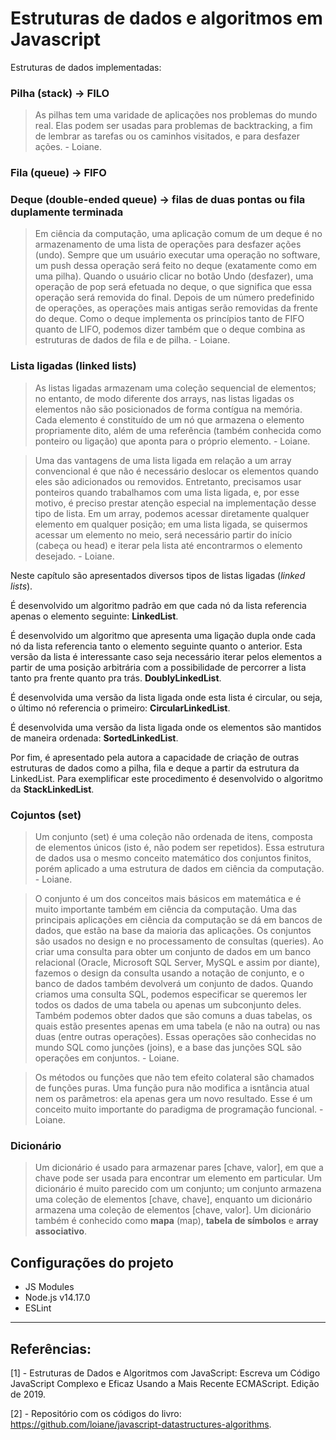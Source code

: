 # Estruturas de dados e algoritmos em Javascript

Estruturas de dados implementadas:

### Pilha (stack) -> **FILO**

> As pilhas tem uma varidade de aplicações nos problemas do mundo real. Elas podem ser usadas para problemas de backtracking, a fim de lembrar as tarefas ou os caminhos visitados, e para desfazer ações. - Loiane.

### Fila (queue) -> **FIFO**

### Deque (double-ended queue) -> filas de duas pontas ou fila duplamente terminada

> Em ciência da computação, uma aplicação comum de um deque é no armazenamento de uma lista de operações para desfazer ações (undo). Sempre que um usuário executar uma operação no software, um push dessa operação será feito no deque (exatamente como em uma pilha). Quando o usuário clicar no botão Undo (desfazer), uma operação de pop será efetuada no deque, o que significa que essa operação será removida do final. Depois de um número predefinido de operações, as operações mais antigas serão removidas da frente do deque. Como o deque implementa os princípios tanto de FIFO quanto de LIFO, podemos dizer também que o deque combina as estruturas de dados de fila e de pilha. - Loiane.

### Lista ligadas (linked lists)

> As listas ligadas armazenam uma coleção sequencial de elementos; no entanto, de modo diferente dos arrays, nas listas ligadas os elementos não são posicionados de forma contígua na memória. Cada elemento é constituído de um nó que armazena o elemento propriamente dito, além de uma referência (também conhecida como ponteiro ou ligação) que aponta para o próprio elemento. - Loiane.

> Uma das vantagens de uma lista ligada em relação a um array convencional é que não é necessário deslocar os elementos quando eles são adicionados ou removidos. Entretanto, precisamos usar ponteiros quando trabalhamos com uma lista ligada, e, por esse motivo, é preciso prestar atenção especial na implementação desse tipo de lista. Em um array, podemos acessar diretamente qualquer elemento em qualquer posição; em uma lista ligada, se quisermos acessar um elemento no meio, será necessário partir do início (cabeça ou head) e iterar pela lista até encontrarmos o elemento desejado. - Loiane.

Neste capítulo são apresentados diversos tipos de listas ligadas (_linked lists_). 

É desenvolvido um algoritmo padrão em que cada nó da lista referencia apenas o elemento seguinte: **LinkedList**.

É desenvolvido um algoritmo que apresenta uma ligação dupla onde cada nó da lista referencia tanto o elemento seguinte quanto o anterior. Esta versão da lista é interessante caso seja necessário iterar pelos elementos a partir de uma posição arbitrária com a possibilidade de percorrer a lista tanto pra frente quanto pra trás. **DoublyLinkedList**.

É desenvolvida uma versão da lista ligada onde esta lista é circular, ou seja, o último nó referencia o primeiro: **CircularLinkedList**.

É desenvolvida uma versão da lista ligada onde os elementos são mantidos de maneira ordenada: **SortedLinkedList**.

Por fim, é apresentado pela autora a capacidade de criação de outras estruturas de dados como a pilha, fila e deque a partir da estrutura da LinkedList. Para exemplificar este procedimento é desenvolvido o algoritmo da **StackLinkedList**.

### Cojuntos (set)

> Um conjunto (set) é uma coleção não ordenada de itens, composta de elementos únicos (isto é, não podem ser repetidos). Essa estrutura de dados usa o mesmo conceito matemático dos conjuntos finitos, porém aplicado a uma estrutura de dados em ciência da computação. - Loiane.

> O conjunto é um dos conceitos mais básicos em matemática e é muito importante também em ciência da computação. Uma das principais aplicações em ciência da computação se dá em bancos de dados, que estão na base da maioria das aplicações. Os conjuntos são usados no design e no processamento de consultas (queries). Ao criar uma consulta para obter um conjunto de dados em um banco relacional (Oracle, Microsoft SQL Server, MySQL e assim por diante), fazemos o design da consulta usando a notação de conjunto, e o banco de dados também devolverá um conjunto de dados. Quando criamos uma consulta SQL, podemos especificar se queremos ler todos os dados de uma tabela ou apenas um subconjunto deles. Também podemos obter dados que são comuns a duas tabelas, os quais estão presentes apenas em uma tabela (e não na outra) ou nas duas (entre outras operações). Essas operações são conhecidas no mundo SQL como junções (joins), e a base das junções SQL são operações em conjuntos. - Loiane.

> Os métodos ou funções que não tem efeito colateral são chamados de funções puras. Uma função pura não modifica a isntância atual nem os parâmetros: ela apenas gera um novo resultado. Esse é um conceito muito importante do paradigma de programação funcional. - Loiane.

### Dicionário

> Um dicionário é usado para armazenar pares [chave, valor], em que a chave pode ser usada para encontrar um elemento em particular. Um dicionário é muito parecido com um conjunto; um conjunto armazena uma coleção de elementos [chave, chave], enquanto um dicionário armazena uma coleção de elementos [chave, valor]. Um dicionário também é conhecido como **mapa** (map), **tabela de símbolos** e **array associativo**.

## Configurações do projeto

* JS Modules
* Node.js v14.17.0
* ESLint

---
## Referências:

[1] - Estruturas de Dados e Algoritmos com JavaScript: Escreva um Código JavaScript Complexo e Eficaz Usando a Mais Recente ECMAScript. Edição de 2019.

[2] - Repositório com os códigos do livro: https://github.com/loiane/javascript-datastructures-algorithms.